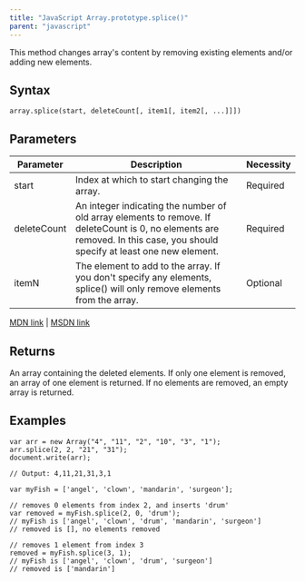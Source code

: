 ```yaml
---
title: "JavaScript Array.prototype.splice()"
parent: "javascript"
---
```


This method changes array's content by removing existing elements and/or adding new elements.

## Syntax

    array.splice(start, deleteCount[, item1[, item2[, ...]]])

## Parameters

| Parameter | Description | Necessity |  
|------------|-----------------------------------------------|---------------|  
| start | Index at which to start changing the array. | Required |  
| deleteCount | An integer indicating the number of old array elements to remove. If deleteCount is 0, no elements are removed. In this case, you should specify at least one new element. | Required |  
| itemN | The element to add to the array. If you don't specify any elements, splice() will only remove elements from the array. | Optional |

[MDN link](https://developer.mozilla.org/en-US/docs/Web/JavaScript/Reference/Global_Objects/Array/splice) | [MSDN link](https://msdn.microsoft.com/en-us/LIBRary/wctc5k7s%28v=vs.94%29.aspx)

## Returns

An array containing the deleted elements. If only one element is removed, an array of one element is returned. If no elements are removed, an empty array is returned.

## Examples

    var arr = new Array("4", "11", "2", "10", "3", "1");
    arr.splice(2, 2, "21", "31");
    document.write(arr);

    // Output: 4,11,21,31,3,1

    var myFish = ['angel', 'clown', 'mandarin', 'surgeon'];

    // removes 0 elements from index 2, and inserts 'drum'
    var removed = myFish.splice(2, 0, 'drum');
    // myFish is ['angel', 'clown', 'drum', 'mandarin', 'surgeon']
    // removed is [], no elements removed

    // removes 1 element from index 3
    removed = myFish.splice(3, 1);
    // myFish is ['angel', 'clown', 'drum', 'surgeon']
    // removed is ['mandarin']
